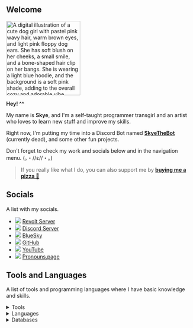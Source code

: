 ## Welcome

<img class="avatar" src="https://cdn.skyedoggy.dev/avatar.webp" width="200px" draggable="false" title="Skye's Avatar" alt="A digital illustration of a cute dog girl with pastel pink wavy hair, warm brown eyes, and light pink floppy dog ears. She has soft blush on her cheeks, a small smile, and a bone-shaped hair clip on her bangs. She is wearing a light blue hoodie, and the background is a soft pink shade, adding to the overall cozy and adorable vibe." />

**Hey! ^^**

My name is **Skye**, and I'm a self-taught programmer transgirl and an artist who loves to learn new stuff and improve my skills.

Right now, I'm putting my time into a Discord Bot named **[SkyeTheBot](https://skyethebot.xyz/)** (currently dead), and some other fun projects.

Don't forget to check my work and socials below and in the navigation menu. (｡・//ε//・｡)

> If you really like what I do, you can also support me by **[buying me a pizza 🍕](https://buymeacoffee.com/skyethedoggy)**

## Socials

A list with my socials.

- <img class="icon small" src="https://cdn.skyedoggy.dev/icons/revoltdotchat.svg"></img> [Revolt Server](https://rvlt.gg/j4b6N4kk)
- <img class="icon small" src="https://cdn.skyedoggy.dev/icons/discord.svg"></img> [Discord Server](https://discord.skyedoggy.dev)
- <img class="icon small" src="https://cdn.skyedoggy.dev/icons/bluesky.svg"></img> [BlueSky](https://bsky.skyedoggy.dev)
- <img class="icon small" src="https://cdn.skyedoggy.dev/icons/github.svg"></img> [GitHub](https://github.com/SkyeUwU)
- <img class="icon small" src="https://cdn.skyedoggy.dev/icons/youtube.svg"></img> [YouTube](https://www.youtube.com/@SkyeTheDoggy)
- <img class="icon small" src="https://cdn.skyedoggy.dev/icons/pronounsdotpage.svg"></img> [Pronouns.page](https://en.pronouns.page/@skyethedoggy)

## Tools and Languages

A list of tools and programming languages where I have basic knowledge and skills.

<details>
  <summary>Tools</summary>
  <ul class="detailsContent">
    <li><img draggable="false" src="https://cdn.skyedoggy.dev/icons/visualstudiocode.svg" class="icon"> VSCode</li>
    <li><img draggable="false" src="https://cdn.skyedoggy.dev/icons/nodedotjs.svg" class="icon"> NodeJS</li>
    <li><img draggable="false" src="https://cdn.skyedoggy.dev/icons/preact.svg" class="icon"> Preact</li>
    <li><img draggable="false" src="https://cdn.skyedoggy.dev/icons/react.svg" class="icon"> React</li>
    <li><img draggable="false" src="https://cdn.skyedoggy.dev/icons/vite.svg" class="icon"> Vite</li>
  </ul>
</details>

<details>
  <summary>Languages</summary>
  <ul class="detailsContent">
    <li><img draggable="false" src="https://cdn.skyedoggy.dev/icons/javascript.svg" class="icon"> JavaScript</li>
    <li><img draggable="false" src="https://cdn.skyedoggy.dev/icons/typescript.svg" class="icon"> TypeScript</li>
    <li><img draggable="false" src="https://cdn.skyedoggy.dev/icons/python.svg" class="icon"> Python</li>
    <li><img draggable="false" src="https://cdn.skyedoggy.dev/icons/lua.svg" class="icon"> Lua</li>
  </ul>
</details>

<details>
  <summary>Databases</summary>
  <ul class="detailsContent">
    <li><img draggable="false" src="https://cdn.skyedoggy.dev/icons/sqlite.svg" class="icon"> SQLite</li>
    <li><img draggable="false" src="https://cdn.skyedoggy.dev/icons/mysql.svg" class="icon"> MySQL</li>
    <li><img draggable="false" src="https://cdn.skyedoggy.dev/icons/postgresql.svg" class="icon"> PostgreSQL</li>
  </ul>
</details>

<!-- <small>

**All artworks on this website**, including my avatar, but excluding icons and third-party media, are created by me and licensed under the **[Creative Commons Attribution-NonCommercial-ShareAlike 4.0 International](https://cdn.skyedoggy.dev/ARTWORKS_LICENSE.txt) license.**

**Use of this content for training AI models, machine learning systems, or similar technologies is strictly prohibited without my explicit written consent.**

Interested in training an AI model on my artworks? Please **[contact](/contact)** me for permission, and we can negotiate a fair price.

</small> -->
